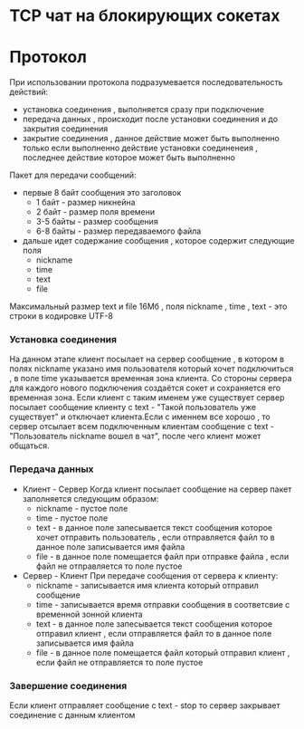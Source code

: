 # TCP чат на блокирующих сокетах

# Протокол

При использовании протокола подразумевается последовательность действий:

- установка соединения , выполняется сразу при подключение
- передача данных , происходит после установки соединения и до закрытия соединения
- закрытие соединения , данное действие может быть выполненно только если выполненно действие установки соединенеия , последнее действие которое может быть выполненно 

 Пакет для передачи сообщений:
 - первые 8 байт сообщения это заголовок 
   - 1 байт - размер никнейна
   - 2 байт - размер поля времени
   - 3-5 байты - размер сообщения
   - 6-8 байты - размер передаваемого файла
  - дальше идет содержание сообщения , которое содержит следующие поля
    - nickname
    - time
    - text
    - file
    
Максимальный размер text и file 16Мб , поля nickname , time , text - это строки в кодировке UTF-8

### Установка соединения

На данном этапе клиент посылает на сервер сообщение , в котором в полях nickname указано имя пользователя который хочет подключиться , в поле time указывается временная зона клиента. Со стороны сервера для каждого нового подключения создаётся сокет и сохраняется его временная зона. Если клиент с таким именем уже существует сервер посылает сообщение клиенту с text - "Такой пользователь уже существует" и отключает клиента.Если с именнем все хорошо , то сервер отсылает всем подключенным клиентам сообщение c text - "Пользователь nickname вошел в чат", после чего клиент может общаться.

### Передача данных

 - Клиент - Сервер
Когда клиент посылает сообщение на сервер пакет заполняется следующим образом:
   - nickname - пустое поле
   - time - пустое поле
   - text - в данное поле запесывается текст сообщения которое хочет отправить пользователь , если отправляется файл то в данное поле записывается имя файла
   - file - в данное поле помещается файл при отправке файла , если файл не отправляется то поле пустое
 - Сервер - Клиент
При передаче сообщения от сервера к клиенту:
   - nickname - записывается имя клиента который отправил сообщение
   - time - записывается время отправки сообщения в соответсвие с временной зонной клиента
   - text - в данное поле запесывается текст сообщения которое отправил клиент , если отправляется файл то в данное поле записывается имя файла
   - file - в данное поле помещается файл который отправил клиент , если файл не отправляется то поле пустое

### Завершение соединения

Если клиент отправляет сообщение с text -  stop то сервер закрывает соединение с данным клиентом






